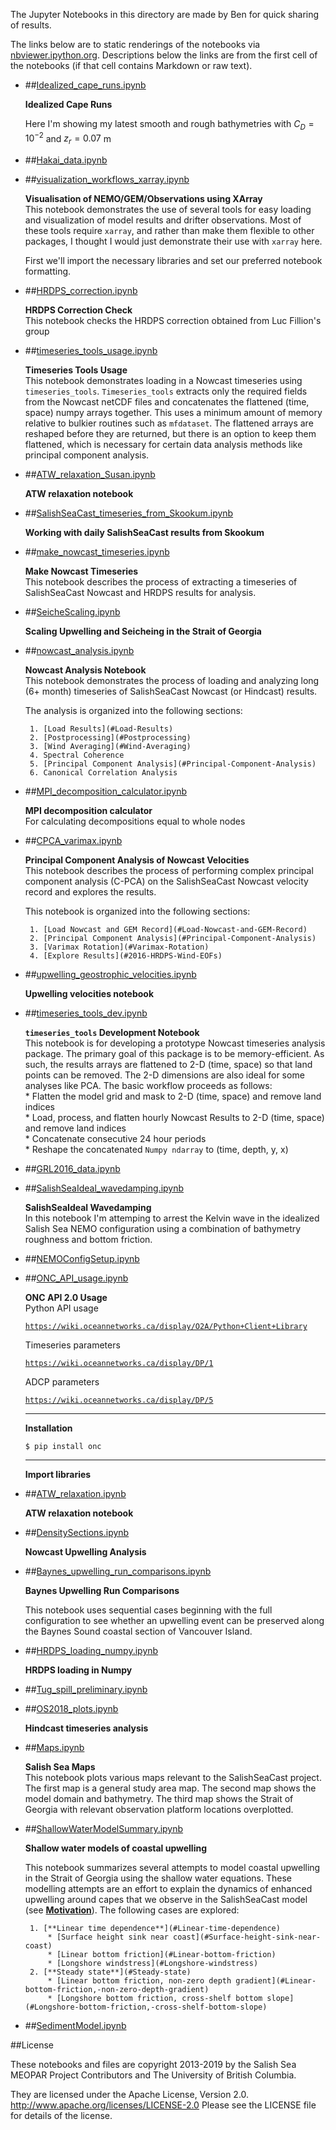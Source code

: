 The Jupyter Notebooks in this directory are made by Ben for
quick sharing of results.

The links below are to static renderings of the notebooks via
[nbviewer.ipython.org](http://nbviewer.ipython.org/).
Descriptions below the links are from the first cell of the notebooks
(if that cell contains Markdown or raw text).

* ##[Idealized_cape_runs.ipynb](http://nbviewer.ipython.org/urls/bitbucket.org/salishsea/analysis-ben/raw/tip/notebooks/Idealized_cape_runs.ipynb)  
    
    **Idealized Cape Runs**  
      
    Here I'm showing my latest smooth and rough bathymetries with $C_D = 10^{-2}$ and $z_r = 0.07$ m  

* ##[Hakai_data.ipynb](http://nbviewer.ipython.org/urls/bitbucket.org/salishsea/analysis-ben/raw/tip/notebooks/Hakai_data.ipynb)  
    
* ##[visualization_workflows_xarray.ipynb](http://nbviewer.ipython.org/urls/bitbucket.org/salishsea/analysis-ben/raw/tip/notebooks/visualization_workflows_xarray.ipynb)  
    
    **Visualisation of NEMO/GEM/Observations using XArray**  
    This notebook demonstrates the use of several tools for easy loading and visualization of model results and drifter observations. Most of these tools require `xarray`, and rather than make them flexible to other packages, I thought I would just demonstrate their use with `xarray` here.  
      
    First we'll import the necessary libraries and set our preferred notebook formatting.  

* ##[HRDPS_correction.ipynb](http://nbviewer.ipython.org/urls/bitbucket.org/salishsea/analysis-ben/raw/tip/notebooks/HRDPS_correction.ipynb)  
    
    **HRDPS Correction Check**  
    This notebook checks the HRDPS correction obtained from Luc Fillion's group  

* ##[timeseries_tools_usage.ipynb](http://nbviewer.ipython.org/urls/bitbucket.org/salishsea/analysis-ben/raw/tip/notebooks/timeseries_tools_usage.ipynb)  
    
    **Timeseries Tools Usage**  
    This notebook demonstrates loading in a Nowcast timeseries using `timeseries_tools`. `Timeseries_tools` extracts only the required fields from the Nowcast netCDF files and concatenates the flattened (time, space) numpy arrays together. This uses a minimum amount of memory relative to bulkier routines such as `mfdataset`. The flattened arrays are reshaped before they are returned, but there is an option to keep them flattened, which is necessary for certain data analysis methods like principal component analysis.  

* ##[ATW_relaxation_Susan.ipynb](http://nbviewer.ipython.org/urls/bitbucket.org/salishsea/analysis-ben/raw/tip/notebooks/ATW_relaxation_Susan.ipynb)  
    
    **ATW relaxation notebook**  

* ##[SalishSeaCast_timeseries_from_Skookum.ipynb](http://nbviewer.ipython.org/urls/bitbucket.org/salishsea/analysis-ben/raw/tip/notebooks/SalishSeaCast_timeseries_from_Skookum.ipynb)  
    
    **Working with daily SalishSeaCast results from Skookum**  

* ##[make_nowcast_timeseries.ipynb](http://nbviewer.ipython.org/urls/bitbucket.org/salishsea/analysis-ben/raw/tip/notebooks/make_nowcast_timeseries.ipynb)  
    
    **Make Nowcast Timeseries**  
    This notebook describes the process of extracting a timeseries of SalishSeaCast Nowcast and HRDPS results for analysis.  

* ##[SeicheScaling.ipynb](http://nbviewer.ipython.org/urls/bitbucket.org/salishsea/analysis-ben/raw/tip/notebooks/SeicheScaling.ipynb)  
    
    **Scaling Upwelling and Seicheing in the Strait of Georgia**  

* ##[nowcast_analysis.ipynb](http://nbviewer.ipython.org/urls/bitbucket.org/salishsea/analysis-ben/raw/tip/notebooks/nowcast_analysis.ipynb)  
    
    **Nowcast Analysis Notebook**  
    This notebook demonstrates the process of loading and analyzing long (6+ month) timeseries of SalishSeaCast Nowcast (or Hindcast) results.  
      
    The analysis is organized into the following sections:  
      
       1. [Load Results](#Load-Results)  
       2. [Postprocessing](#Postprocessing)  
       3. [Wind Averaging](#Wind-Averaging)  
       4. Spectral Coherence  
       5. [Principal Component Analysis](#Principal-Component-Analysis)  
       6. Canonical Correlation Analysis  

* ##[MPI_decomposition_calculator.ipynb](http://nbviewer.ipython.org/urls/bitbucket.org/salishsea/analysis-ben/raw/tip/notebooks/MPI_decomposition_calculator.ipynb)  
    
    **MPI decomposition calculator**  
    For calculating decompositions equal to whole nodes  

* ##[CPCA_varimax.ipynb](http://nbviewer.ipython.org/urls/bitbucket.org/salishsea/analysis-ben/raw/tip/notebooks/CPCA_varimax.ipynb)  
    
    **Principal Component Analysis of Nowcast Velocities**  
    This notebook describes the process of performing complex principal component analysis (C-PCA) on the SalishSeaCast Nowcast velocity record and explores the results.  
      
    This notebook is organized into the following sections:  
      
       1. [Load Nowcast and GEM Record](#Load-Nowcast-and-GEM-Record)  
       2. [Principal Component Analysis](#Principal-Component-Analysis)  
       3. [Varimax Rotation](#Varimax-Rotation)  
       4. [Explore Results](#2016-HRDPS-Wind-EOFs)  

* ##[upwelling_geostrophic_velocities.ipynb](http://nbviewer.ipython.org/urls/bitbucket.org/salishsea/analysis-ben/raw/tip/notebooks/upwelling_geostrophic_velocities.ipynb)  
    
    **Upwelling velocities notebook**  

* ##[timeseries_tools_dev.ipynb](http://nbviewer.ipython.org/urls/bitbucket.org/salishsea/analysis-ben/raw/tip/notebooks/timeseries_tools_dev.ipynb)  
    
    **`timeseries_tools` Development Notebook**  
    This notebook is for developing a prototype Nowcast timeseries analysis package. The primary goal of this package is to be memory-efficient. As such, the results arrays are flattened to 2-D (time, space) so that land points can be removed. The 2-D dimensions are also ideal for some analyses like PCA. The basic workflow proceeds as follows:  
       * Flatten the model grid and mask to 2-D (time, space) and remove land indices  
       * Load, process, and flatten hourly Nowcast Results to 2-D (time, space) and remove land indices  
       * Concatenate consecutive 24 hour periods  
       * Reshape the concatenated `Numpy ndarray` to (time, depth, y, x)  

* ##[GRL2016_data.ipynb](http://nbviewer.ipython.org/urls/bitbucket.org/salishsea/analysis-ben/raw/tip/notebooks/GRL2016_data.ipynb)  
    
* ##[SalishSeaIdeal_wavedamping.ipynb](http://nbviewer.ipython.org/urls/bitbucket.org/salishsea/analysis-ben/raw/tip/notebooks/SalishSeaIdeal_wavedamping.ipynb)  
    
    **SalishSeaIdeal Wavedamping**  
    In this notebook I'm attemping to arrest the Kelvin wave in the idealized Salish Sea NEMO configuration using a combination of bathymetry roughness and bottom friction.  

* ##[NEMOConfigSetup.ipynb](http://nbviewer.ipython.org/urls/bitbucket.org/salishsea/analysis-ben/raw/tip/notebooks/NEMOConfigSetup.ipynb)  
    
* ##[ONC_API_usage.ipynb](http://nbviewer.ipython.org/urls/bitbucket.org/salishsea/analysis-ben/raw/tip/notebooks/ONC_API_usage.ipynb)  
    
    **ONC API 2.0 Usage**  
    Python API usage  
      
    [`https://wiki.oceannetworks.ca/display/O2A/Python+Client+Library`](https://wiki.oceannetworks.ca/display/O2A/Python+Client+Library)  
      
    Timeseries parameters  
      
    [`https://wiki.oceannetworks.ca/display/DP/1`](https://wiki.oceannetworks.ca/display/DP/1)  
      
    ADCP parameters  
      
    [`https://wiki.oceannetworks.ca/display/DP/5`](https://wiki.oceannetworks.ca/display/DP/5)  
      
    ***  
      
    **Installation**  
      
    `$ pip install onc`  
      
    ***  
      
    **Import libraries**  

* ##[ATW_relaxation.ipynb](http://nbviewer.ipython.org/urls/bitbucket.org/salishsea/analysis-ben/raw/tip/notebooks/ATW_relaxation.ipynb)  
    
    **ATW relaxation notebook**  

* ##[DensitySections.ipynb](http://nbviewer.ipython.org/urls/bitbucket.org/salishsea/analysis-ben/raw/tip/notebooks/DensitySections.ipynb)  
    
    **Nowcast Upwelling Analysis**  

* ##[Baynes_upwelling_run_comparisons.ipynb](http://nbviewer.ipython.org/urls/bitbucket.org/salishsea/analysis-ben/raw/tip/notebooks/Baynes_upwelling_run_comparisons.ipynb)  
    
    **Baynes Upwelling Run Comparisons**  
      
    This notebook uses sequential cases beginning with the full configuration to see whether an upwelling event can be preserved along the Baynes Sound coastal section of Vancouver Island.  

* ##[HRDPS_loading_numpy.ipynb](http://nbviewer.ipython.org/urls/bitbucket.org/salishsea/analysis-ben/raw/tip/notebooks/HRDPS_loading_numpy.ipynb)  
    
    **HRDPS loading in Numpy**  

* ##[Tug_spill_preliminary.ipynb](http://nbviewer.ipython.org/urls/bitbucket.org/salishsea/analysis-ben/raw/tip/notebooks/Tug_spill_preliminary.ipynb)  
    
* ##[OS2018_plots.ipynb](http://nbviewer.ipython.org/urls/bitbucket.org/salishsea/analysis-ben/raw/tip/notebooks/OS2018_plots.ipynb)  
    
    **Hindcast timeseries analysis**  

* ##[Maps.ipynb](http://nbviewer.ipython.org/urls/bitbucket.org/salishsea/analysis-ben/raw/tip/notebooks/Maps.ipynb)  
    
    **Salish Sea Maps**  
    This notebook plots various maps relevant to the SalishSeaCast project. The first map is a general study area map. The second map shows the model domain and bathymetry. The third map shows the Strait of Georgia with relevant observation platform locations overplotted.  

* ##[ShallowWaterModelSummary.ipynb](http://nbviewer.ipython.org/urls/bitbucket.org/salishsea/analysis-ben/raw/tip/notebooks/ShallowWaterModelSummary.ipynb)  
    
    **Shallow water models of coastal upwelling**  
      
    This notebook summarizes several attempts to model coastal upwelling in the Strait of Georgia using the shallow water equations. These modelling attempts are an effort to explain the dynamics of enhanced upwelling around capes that we observe in the SalishSeaCast model (see [**Motivation**](#Motivation)). The following cases are explored:  
      
       1. [**Linear time dependence**](#Linear-time-dependence)  
           * [Surface height sink near coast](#Surface-height-sink-near-coast)  
           * [Linear bottom friction](#Linear-bottom-friction)  
           * [Longshore windstress](#Longshore-windstress)  
       2. [**Steady state**](#Steady-state)  
           * [Linear bottom friction, non-zero depth gradient](#Linear-bottom-friction,-non-zero-depth-gradient)  
           * [Longshore bottom friction, cross-shelf bottom slope](#Longshore-bottom-friction,-cross-shelf-bottom-slope)  

* ##[SedimentModel.ipynb](http://nbviewer.ipython.org/urls/bitbucket.org/salishsea/analysis-ben/raw/tip/notebooks/SedimentModel.ipynb)  
    

##License

These notebooks and files are copyright 2013-2019
by the Salish Sea MEOPAR Project Contributors
and The University of British Columbia.

They are licensed under the Apache License, Version 2.0.
http://www.apache.org/licenses/LICENSE-2.0
Please see the LICENSE file for details of the license.
